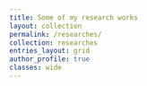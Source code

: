 ```yaml
---
title: Some of my research works
layout: collection
permalink: /researches/
collection: researches
entries_layout: grid
author_profile: true
classes: wide
---
```

